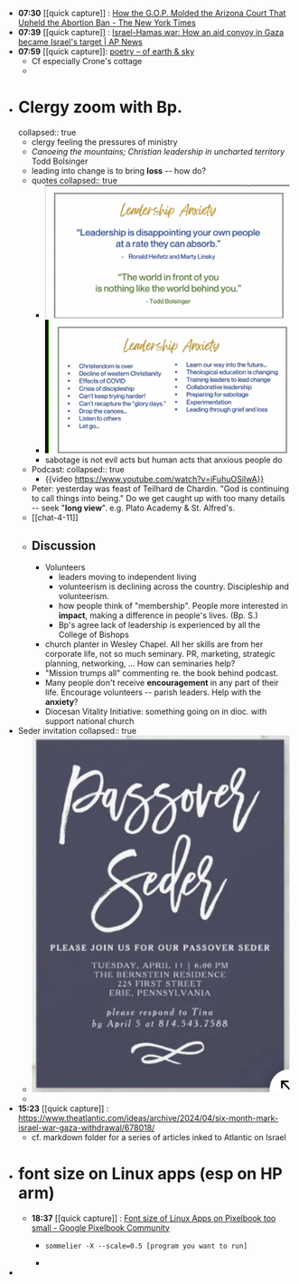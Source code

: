 - **07:30** [[quick capture]] : [How the G.O.P. Molded the Arizona Court That Upheld the Abortion Ban - The New York Times](https://www.nytimes.com/2024/04/10/us/arizona-abortion-supreme-court-judges.html "How the G.O.P. Molded the Arizona Court That Upheld the Abortion Ban - The New York Times")
- **07:39** [[quick capture]] : [Israel-Hamas war: How an aid convoy in Gaza became Israel's target | AP News](https://apnews.com/article/israel-palestinians-aid-workers-killed-2d08786a9839dfc402632c7ca745acca "Israel-Hamas war: How an aid convoy in Gaza became Israel's target | AP News")
- **07:59** [[quick capture]]:  [poetry – of earth & sky](https://ginapuorro.com/tag/poetry/)
	- Cf especially Crone's cottage
	-
- # Clergy zoom with Bp.
  collapsed:: true
	- clergy feeling the pressures of ministry
	- *Canoeing the mountains; Christian leadership in uncharted territory* Todd Bolsinger
	- leading into change is to bring **loss** -- how do?
	- quotes
	  collapsed:: true
		- ![image.png](../assets/image_1712844768216_0.png)
		- ![image.png](../assets/image_1712844813559_0.png)
		- sabotage is not evil acts but human acts that anxious people do
	- Podcast:
	  collapsed:: true
		- {{video https://www.youtube.com/watch?v=jFuhuOSilwA}}
	- Peter: yesterday was feast of Teilhard de Chardin. "God is continuing to call things into being." Do we get caught up with too many details -- seek "**long view**". e.g. Plato Academy & St. Alfred's.
	- [[chat-4-11]]
	- ## Discussion
		- Volunteers
			- leaders moving to independent living
			- volunteerism is declining across the country. Discipleship and volunteerism.
			- how people think of "membership". People more interested in **impact**, making a difference in people's lives. (Bp. S.)
			- Bp's agree lack of leadership is experienced by all the College of Bishops
		- church planter in Wesley Chapel. All her skills are from her corporate life, not so much seminary. PR, marketing, strategic planning, networking, ... How can seminaries help?
		- "Mission trumps all" commenting re. the book behind podcast.
		- Many people don't receive **encouragement** in any part of their life. Encourage volunteers -- parish leaders. Help with the **anxiety**?
		- Diocesan Vitality Initiative: something going on in dioc. with support national church
- Seder invitation
  collapsed:: true
	- ![image.png](../assets/image_1712845475134_0.png)
	-
- **15:23** [[quick capture]] : https://www.theatlantic.com/ideas/archive/2024/04/six-month-mark-israel-war-gaza-withdrawal/678018/
	- cf. markdown folder for a series of articles inked to Atlantic on Israel
- # font size on Linux apps (esp on HP arm)
	- **18:37** [[quick capture]] : [Font size of Linux Apps on Pixelbook too small - Google Pixelbook Community](https://support.google.com/pixelbook/thread/5362133/font-size-of-linux-apps-on-pixelbook-too-small?hl=en "Font size of Linux Apps on Pixelbook too small - Google Pixelbook Community")
		- ```
		  sommelier -X --scale=0.5 [program you want to run]
		  ```
		-
-